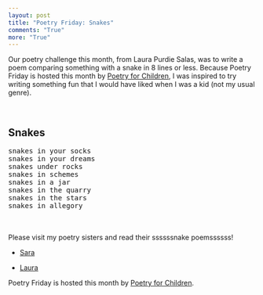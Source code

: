 ```yaml
---
layout: post
title: "Poetry Friday: Snakes"
comments: "True"
more: "True"
---
```


Our poetry challenge this month, from Laura Purdie Salas, was to write a poem comparing something with a snake in 8 lines or less. Because Poetry Friday is hosted this month by [Poetry for Children](http://poetryforchildren.blogspot.com/), I was inspired to try writing something fun that I would have liked when I was a kid (not my usual genre).

<!--more-->

<br>
<h2>Snakes</h2>
<pre class="poem">
snakes in your socks
snakes in your dreams
snakes under rocks
snakes in schemes
snakes in a jar
snakes in the quarry
snakes in the stars
snakes in allegory
</pre>
<br><br>
Please visit my poetry sisters and read their ssssssnake poemssssss!

<!--* [Liz](https://lizgartonscanlon.com/2019/05/poetry-project-may-2019/)-->
* [Sara](https://saralewisholmes.blogspot.com/2019/09/poetry-friday-snakes-in-eight-lines-or.html)
<!--* [Tanita](http://tanitasdavis.com/wp/?p=9654)-->
<!--* [Tricia](https://missrumphiuseffect.blogspot.com/2019/07/poetry-friday-and-triolets.html)-->
* [Laura](https://laurasalas.com/poems-for-teachers/snake-on-a-cake-poetry-princesses-poetry-friday/)

Poetry Friday is hosted this month by [Poetry for Children](http://poetryforchildren.blogspot.com/).
